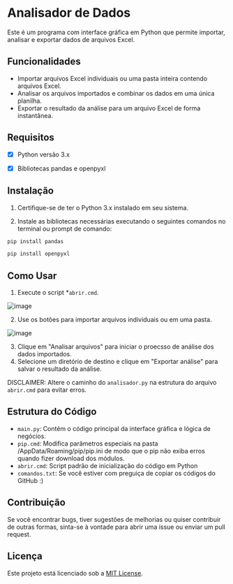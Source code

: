 # Analisador de Dados

Este é um programa com interface gráfica em Python que permite importar, analisar e exportar dados de arquivos Excel.

## Funcionalidades
- Importar arquivos Excel individuais ou uma pasta inteira contendo arquivos Excel.
- Analisar os arquivos importados e combinar os dados em uma única planilha.
- Exportar o resultado da análise para um arquivo Excel de forma instantânea.

## Requisitos
- [X] Python versão 3.x
- [X] Bibliotecas pandas e openpyxl


## Instalação
1. Certifique-se de ter o Python 3.x instalado em seu sistema.
   
2. Instale as bibliotecas necessárias executando o seguintes comandos no terminal ou prompt de comando:

```python
pip install pandas
```
```python
pip install openpyxl
```


## Como Usar



1. Execute o script *`abrir.cmd`.

![image](https://github.com/josu-liveira/analisa-excel/assets/167824520/02d9b08c-13e9-48a4-8fe5-153211c52add)


2. Use os botões para importar arquivos individuais ou em uma pasta.


![image](https://github.com/josu-liveira/analisa-excel/assets/167824520/4c58533f-14c9-442d-b11b-889a21e987e9)


3. Clique em "Analisar arquivos" para iniciar o proecsso de análise dos dados importados.
4. Selecione um diretório de destino e clique em "Exportar análise" para salvar o resultado da análise.

DISCLAIMER: Altere o caminho do ```analisador.py``` na estrutura do arquivo ```abrir.cmd``` para evitar erros.

## Estrutura do Código
- `main.py`: Contém o código principal da interface gráfica e lógica de negócios.
- `pip.cmd`: Modifica parâmetros especiais na pasta /AppData/Roaming/pip/pip.ini de modo que o pip não exiba erros quando fizer download dos módulos.
- `abrir.cmd`: Script padrão de inicialização do código em Python
- `comandos.txt`: Se você estiver com preguiça de copiar os códigos do GitHub :)

## Contribuição
Se você encontrar bugs, tiver sugestões de melhorias ou quiser contribuir de outras formas, sinta-se à vontade para abrir uma issue ou enviar um pull request.

## Licença
Este projeto está licenciado sob a [MIT License](LICENSE).
